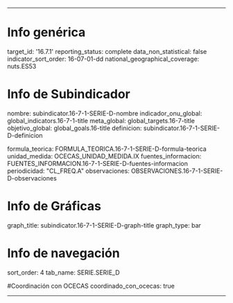 ---

# Info genérica
target_id: '16.7.1'
reporting_status: complete
data_non_statistical: false
indicator_sort_order: 16-07-01-dd
national_geographical_coverage: nuts.ES53

# Info de Subindicador
nombre: subindicator.16-7-1-SERIE-D-nombre
indicador_onu_global: global_indicators.16-7-1-title
meta_global: global_targets.16-7-title
objetivo_global: global_goals.16-title
definicion: subindicator.16-7-1-SERIE-D-definicion

formula_teorica: FORMULA_TEORICA.16-7-1-SERIE-D-formula-teorica
unidad_medida: OCECAS_UNIDAD_MEDIDA.IX
fuentes_informacion: FUENTES_INFORMACION.16-7-1-SERIE-D-fuentes-informacion
periodicidad: "CL_FREQ.A"
observaciones: OBSERVACIONES.16-7-1-SERIE-D-observaciones

# Info de Gráficas
graph_title: subindicator.16-7-1-SERIE-D-graph-title
graph_type: bar

# Info de navegación
sort_order: 4
tab_name: SERIE.SERIE_D

#Coordinación con OCECAS
coordinado_con_ocecas: true

---